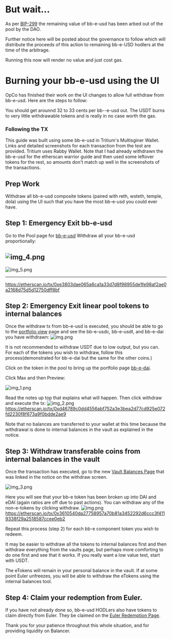 # But wait...
As per [BIP-299](https://forum.balancer.fi/t/bip-299-permissioned-arbitrage-to-recover-remaining-funds-in-bb-e-usd/4783) the remaining value of bb-e-usd has been arbed out of the pool by the DAO.

Further notice here will be posted about the governance to follow which will distribute the proceeds of this action to remaining bb-e-USD hodlers at the time of the arbitrage.

Running this now will render no value and just cost gas.


# Burning your bb-e-usd  using the UI
OpCo has finished their work on the UI changes to allow full withdraw from bb-e-usd.  Here are the steps to follow:

You should get arounnd 32 to 33 cents per bb--e-usd out.  The USDT burns to very little withdrawable tokens and is really in no case worth the gas.


### Following the TX
This guide was built using some bb-e-usd in Tritium's Multisginer Wallet.  Links and detailed screenshots for each transaction from the test are provided.  Tritium uses Rabby Wallet.  Note that I had already withdrawn the bb-e-usd for the etherscan warrior guide and then used some leftover tokens for the rest, so amounts don't match up well in the screenshots of the transactions.

## Prep Work
Withdraw all bb-e-usd composite tokens (paired with reth, wsteth, temple, dola) using the UI such that you have the most bb-e-usd you could ever have.

## Step 1: Emergency Exit bb-e-usd 

Go to the Pool page for [bb-e-usd](https://app.balancer.fi/#/ethereum/pool/0x50cf90b954958480b8df7958a9e965752f62712400000000000000000000046f)
Withdraw all your bb-e-usd proportionally:

![img_4.png](images/img_4.png)
---

![img_5.png](images/img_5.png)

---

https://etherscan.io/tx/0xe3803dae065a6ca1a33d7d8f98955de1fe98af2ae0a2168d75d5d12750dff8bf

## Step 2: Emergency Exit linear pool tokens to internal balances
Once the withdraw tx from bb-e-usd is executed, you should be able to go to the [portfolio view](https://app.balancer.fi/#/ethereum/portfolio) page and see the bb-e-usdc, bb-e-usdt, and bb-e-dai you have withdrawn:
![img.png](images/img_10.png)

It is not recommended to withdraw USDT due to low output, but you can.  For each of the tokens you wish to withdraw, follow this process(demonstrated for bb-e-dai but the same for the other coins.)

Click on the token in the pool to bring up the portfolio page [bb-e-dai](https://app.balancer.fi/#/ethereum/pool/0xeb486af868aeb3b6e53066abc9623b1041b42bc000000000000000000000046c).

Click Max and then Preview:

![img_1.png](images/img_1.png)

Read the notes up top that explains what will happen.  Then click withdraw and execute the tx:
![img_2.png](images/img_2.png)
https://etherscan.io/tx/0xd46789c0dd4556abf752a3e3bea2d77cd925e072fd2230f8f673a9f0bdde2ae9

Note that no balances are transferred to your wallet at this time because the withdrawal is done to internal balances in the vault as explained in the notice.

## Step 3: Withdraw transferable coins from internal balances in the vault
Once the transaction has executed, go to the new [Vault Balances Page](https://app.balancer.fi/#/ethereum/balances) that was linked in the notice on the withdraw screen.

![img_3.png](images/img_3.png)

Here you will see that your bb-e token has been broken up into DAI and eDAI (again ratios are off due to past actions).  You can withdraw any of the non-e-tokens by clicking withdraw.
![img.png](images/img_11.png)
https://etherscan.io/tx/0x3610540da27758957a70b81a3452292d6ccc3f4119338f29a2518587ccee0eb2


Repeat this process (step 2) for each bb-e component token you wish to redeem.

It may be easier to withdraw all the tokens to internal balances first and then withdraw everything from the vaults page, but perhaps more comforting to do one first and see that it works.  If you really want a low value test, start with USDT.

The eTokens will remain in your personal balance in the vault.  If at some point Euler unfreezes, you will be able to withdraw the eTokens using the internal balances tool.

## Step 4: Claim your redemption from Euler.

If you have not already done so, bb-e-usd HODLers also have tokens to claim directly from Euler.  They be claimed on the [Euler Redemption Page](https://redemptions.euler.finance/).


Thank you for your patience throughout this whole situation, and for providing liquidity on Balancer.
